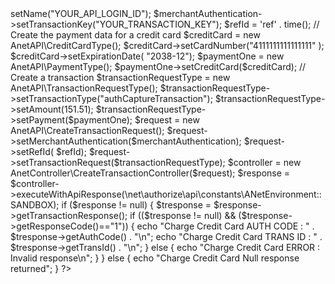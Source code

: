 <?php
require 'vendor/autoload.php'; 
use net\authorize\api\contract\v1 as AnetAPI;
use net\authorize\api\controller as AnetController;

define("AUTHORIZENET_LOG_FILE","phplog");

// Common setup for API credentials  
  $merchantAuthentication = new AnetAPI\MerchantAuthenticationType();   
  $merchantAuthentication->setName("YOUR_API_LOGIN_ID");   
  $merchantAuthentication->setTransactionKey("YOUR_TRANSACTION_KEY");   
  $refId = 'ref' . time();

// Create the payment data for a credit card
  $creditCard = new AnetAPI\CreditCardType();
  $creditCard->setCardNumber("4111111111111111" );  
  $creditCard->setExpirationDate( "2038-12");
  $paymentOne = new AnetAPI\PaymentType();
  $paymentOne->setCreditCard($creditCard);

// Create a transaction
  $transactionRequestType = new AnetAPI\TransactionRequestType();
  $transactionRequestType->setTransactionType("authCaptureTransaction");   
  $transactionRequestType->setAmount(151.51);
  $transactionRequestType->setPayment($paymentOne);
  $request = new AnetAPI\CreateTransactionRequest();
  $request->setMerchantAuthentication($merchantAuthentication);
  $request->setRefId( $refId);
  $request->setTransactionRequest($transactionRequestType);
  $controller = new AnetController\CreateTransactionController($request);
  $response = $controller->executeWithApiResponse(\net\authorize\api\constants\ANetEnvironment::SANDBOX);   

if ($response != null) 
{
  $tresponse = $response->getTransactionResponse();
  if (($tresponse != null) && ($tresponse->getResponseCode()=="1"))
  {
    echo "Charge Credit Card AUTH CODE : " . $tresponse->getAuthCode() . "\n";
    echo "Charge Credit Card TRANS ID  : " . $tresponse->getTransId() . "\n";
  }
  else
  {
    echo "Charge Credit Card ERROR :  Invalid response\n";
  }
}  
else
{
  echo  "Charge Credit Card Null response returned";
}
?>
